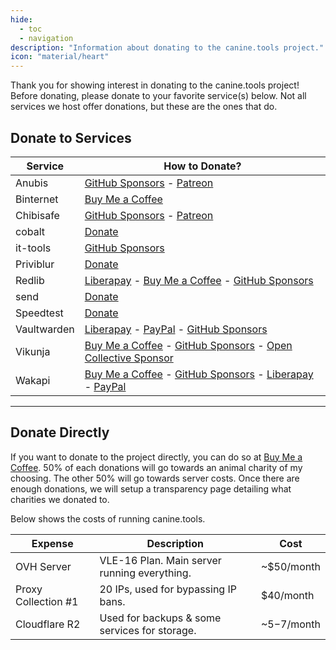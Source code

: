 ```yaml
---
hide:
  - toc
  - navigation
description: "Information about donating to the canine.tools project."
icon: "material/heart"
---
```

Thank you for showing interest in donating to the canine.tools project! Before donating, please donate to your favorite service(s) below. Not all services we host offer donations, but these are the ones that do.

## Donate to Services

|Service|How to Donate?|
|---|---|
|Anubis|[GitHub Sponsors](https://github.com/sponsors/Xe) - [Patreon](https://patreon.com/cadey)|
|Binternet|[Buy Me a Coffee](https://buymeacoffee.com/ahwx)|
|Chibisafe|[GitHub Sponsors](https://github.com/sponsors/Pitu) - [Patreon](https://patreon.com/pitu)|
|cobalt|[Donate](https://cobalt.tools/donate)|
|it-tools|[GitHub Sponsors](https://github.com/sponsors/CorentinTh)|
|Priviblur|[Donate](https://github.com/syeopite/priviblur#donate)|
|Redlib|[Liberapay](https://liberapay.com/sigaloid) - [Buy Me a Coffee](https://buymeacoffee.com/sigaloid) - [GitHub Sponsors](https://github.com/sponsors/sigaloid)|
|send|[Donate](https://timvisee.com/donate/)|
|Speedtest|[Donate](https://go.openspeedtest.com/Donate)|
|Vaultwarden|[Liberapay](https://liberapay.com/dani-garcia) - [PayPal](https://paypal.me/DaniGG) - [GitHub Sponsors](https://github.com/sponsors/dani-garcia)|
|Vikunja|[Buy Me a Coffee](https://www.buymeacoffee.com/kolaente) - [GitHub Sponsors](https://github.com/sponsors/kolaente) - [Open Collective Sponsor](https://opencollective.com/vikunja)|
|Wakapi|[Buy Me a Coffee](https://www.buymeacoffee.com/n1try) - [GitHub Sponsors](https://github.com/sponsors/muety) - [Liberapay](https://liberapay.com/muety) - [PayPal](https://paypal.me/ferdinandmuetsch) |

---

## Donate Directly

If you want to donate to the project directly, you can do so at [Buy Me a Coffee](https://buymeacoffee.com/canine.tools). 50% of each donations will go towards an animal charity of my choosing. The other 50% will go towards server costs. Once there are enough donations, we will setup a transparency page detailing what charities we donated to.

Below shows the costs of running canine.tools.

|Expense|Description|Cost|
|---|---|---|
|OVH Server|VLE-16 Plan. Main server running everything.|~$50/month|
|Proxy Collection #1|20 IPs, used for bypassing IP bans.|$40/month|
|Cloudflare R2|Used for backups & some services for storage.|~$5-$7/month|